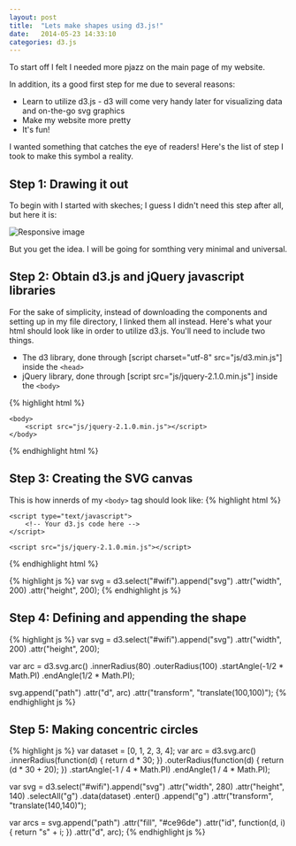 ```yaml
---
layout: post
title:  "Lets make shapes using d3.js!"
date:   2014-05-23 14:33:10
categories: d3.js
---
```


To start off I felt I needed more pjazz on the main page of my website.

In addition, its a good first step for me due to several reasons:

 * Learn to utilize d3.js - d3 will come very handy later for visualizing data and on-the-go svg graphics
 * Make my website more pretty
 * It's fun!

I wanted something that catches the eye of readers!
Here's the list of step I took to make this symbol a reality.

## Step 1: Drawing it out

To begin with I started with skeches; I guess I didn't need this step after all, but here it is:

<img src="http://i.imgur.com/l4g6V3T.jpg" class="img-responsive" alt="Responsive image">

But you get the idea. I will be going for somthing very minimal and universal.

## Step 2: Obtain d3.js and jQuery javascript libraries

For the sake of simplicity, instead of downloading the components and setting up in my file directory, I linked them all instead.
Here's what your html should look like in order to utilize d3.js.
You'll need to include two things. 

 * The d3 library, done through [script charset="utf-8" src="js/d3.min.js"] inside the `<head>` 
 * jQuery library, done through [script src="js/jquery-2.1.0.min.js"] inside the `<body>` 

{% highlight html %}
<!DOCTYPE html>
<html>
    <head>
        <title>My website</title>
        <script charset="utf-8" src="js/d3.min.js"></script>
    </head>

    <body>     
        <script src="js/jquery-2.1.0.min.js"></script>
    </body>
</html>
{% endhighlight html %}

## Step 3: Creating the SVG canvas

This is how innerds of my `<body>` tag should look like:
{% highlight html %}
<body>
    <div id="wifi"></div>
    
    <script type="text/javascript">
        <!-- Your d3.js code here -->
    </script>
  
    <script src="js/jquery-2.1.0.min.js"></script>
</body>
{% endhighlight html %}

{% highlight js %}
var svg = d3.select("#wifi").append("svg")
    .attr("width", 200)
    .attr("height", 200);
{% endhighlight js %}

## Step 4: Defining and appending the shape
{% highlight js %}
var svg = d3.select("#wifi").append("svg")
    .attr("width", 200)
    .attr("height", 200);

var arc = d3.svg.arc()
    .innerRadius(80)
    .outerRadius(100)
    .startAngle(-1/2 * Math.PI) 
    .endAngle(1/2 * Math.PI);

svg.append("path")
    .attr("d", arc)
    .attr("transform", "translate(100,100)");
{% endhighlight js %}

## Step 5: Making concentric circles
{% highlight js %}
var dataset = [0, 1, 2, 3, 4];
var arc = d3.svg.arc()
    .innerRadius(function(d) {
        return d * 30;
    })
    .outerRadius(function(d) {
        return (d * 30 + 20);
    })
    .startAngle(-1 / 4 * Math.PI)
    .endAngle(1 / 4 * Math.PI);

var svg = d3.select("#wifi").append("svg")
    .attr("width", 280)
    .attr("height", 140)
    .selectAll("g")
    .data(dataset)
    .enter()
    .append("g")
    .attr("transform", "translate(140,140)");

var arcs = svg.append("path")
    .attr("fill", "#ce96de")
    .attr("id", function(d, i) {
        return "s" + i;
    })
    .attr("d", arc);
{% endhighlight js %}
